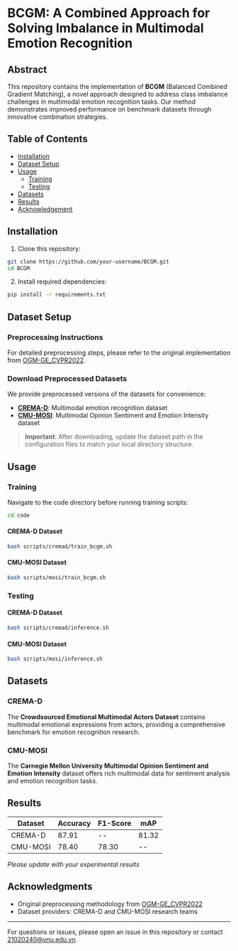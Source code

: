 # BCGM: A Combined Approach for Solving Imbalance in Multimodal Emotion Recognition

## Abstract

This repository contains the implementation of **BCGM** (Balanced Combined Gradient Matching), a novel approach designed to address class imbalance challenges in multimodal emotion recognition tasks. Our method demonstrates improved performance on benchmark datasets through innovative combination strategies.

## Table of Contents

- [Installation](#installation)
- [Dataset Setup](#dataset-setup)
- [Usage](#usage)
  - [Training](#training)
  - [Testing](#testing)
- [Datasets](#datasets)
- [Results](#results)
- [Acknowledgement](#Acknowledgments)

## Installation

1. Clone this repository:
```bash
git clone https://github.com/your-username/BCGM.git
cd BCGM
```

2. Install required dependencies:
```bash
pip install -r requirements.txt
```

## Dataset Setup

### Preprocessing Instructions

For detailed preprocessing steps, please refer to the original implementation from [OGM-GE_CVPR2022](https://github.com/GeWu-Lab/OGM-GE_CVPR2022).

### Download Preprocessed Datasets

We provide preprocessed versions of the datasets for convenience:

- **[CREMA-D](https://www.kaggle.com/datasets/biminhco/cremad)**: Multimodal emotion recognition dataset
- **[CMU-MOSI](https://www.kaggle.com/datasets/biminhco/dataset-mosi)**: Multimodal Opinion Sentiment and Emotion Intensity dataset

> **Important**: After downloading, update the dataset path in the configuration files to match your local directory structure.

## Usage

### Training

Navigate to the code directory before running training scripts:

```bash
cd code
```

#### CREMA-D Dataset
```bash
bash scripts/cremad/train_bcgm.sh
```

#### CMU-MOSI Dataset
```bash
bash scripts/mosi/train_bcgm.sh
```

### Testing

#### CREMA-D Dataset
```bash
bash scripts/cremad/inference.sh
```

#### CMU-MOSI Dataset
```bash
bash scripts/mosi/inference.sh
```

## Datasets

### CREMA-D
The **Crowdsourced Emotional Multimodal Actors Dataset** contains multimodal emotional expressions from actors, providing a comprehensive benchmark for emotion recognition research.

### CMU-MOSI
The **Carnegie Mellon University Multimodal Opinion Sentiment and Emotion Intensity** dataset offers rich multimodal data for sentiment analysis and emotion recognition tasks.

## Results

| Dataset | Accuracy | F1-Score | mAP   |
|---------|----------|----------|-------|
| CREMA-D | 87.91    | --       | 81.32 |
| CMU-MOSI| 78.40    | 78.30    | --    |

*Please update with your experimental results*

## Acknowledgments

- Original preprocessing methodology from [OGM-GE_CVPR2022](https://github.com/GeWu-Lab/OGM-GE_CVPR2022)
- Dataset providers: CREMA-D and CMU-MOSI research teams

---

For questions or issues, please open an issue in this repository or contact [21020240@vnu.edu.vn](mailto:21020240@vnu.edu.vn).
